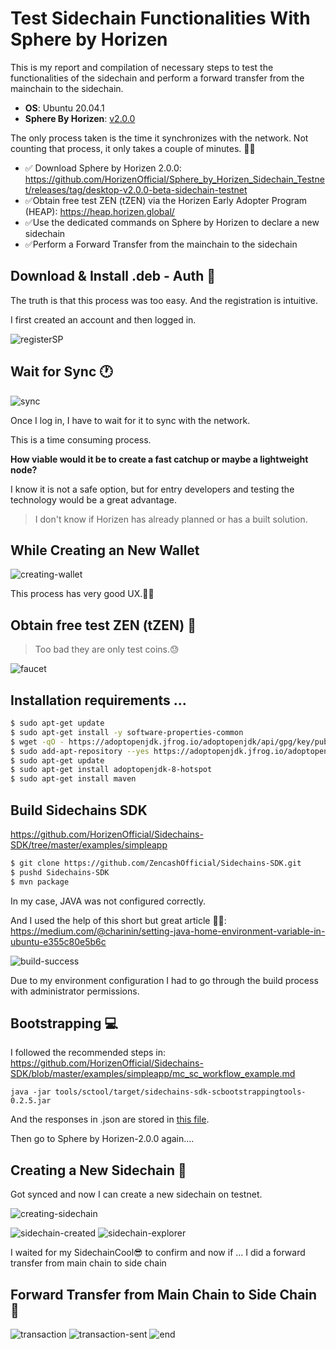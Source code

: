 # Test Sidechain Functionalities With Sphere by Horizen

This is my report and compilation of necessary steps to test the functionalities of the sidechain and perform a forward transfer from the mainchain to the sidechain.

- **OS**: Ubuntu 20.04.1
- **Sphere By Horizen**: [v2.0.0](https://github.com/HorizenOfficial/Sphere_by_Horizen_Sidechain_Testnet/releases/download/desktop-v2.0.0-beta-sidechain-testnet/Sphere_by_Horizen_Sidechain_Testnet-2.0.0-beta.deb)

The only process taken is the time it synchronizes with the network. Not counting that process, it only takes a couple of minutes. 👍🏻

- ✅ Download Sphere by Horizen 2.0.0: https://github.com/HorizenOfficial/Sphere_by_Horizen_Sidechain_Testnet/releases/tag/desktop-v2.0.0-beta-sidechain-testnet
- ✅Obtain free test ZEN (tZEN) via the Horizen Early Adopter Program (HEAP): https://heap.horizen.global/
- ✅Use the dedicated commands on Sphere by Horizen to declare a new sidechain
- ✅Perform a Forward Transfer from the mainchain to the sidechain

## Download & Install .deb - Auth 🔐

The truth is that this process was too easy. And the registration is intuitive.

I first created an account and then logged in.

![registerSP](./assets/registerSP.png)

## Wait for Sync 🕐

![sync](./assets/sync.png)

Once I log in, I have to wait for it to sync with the network.

This is a time consuming process.

**How viable would it be to create a fast catchup or maybe a lightweight node?**

I know it is not a safe option, but for entry developers and testing the technology would be a great advantage.
 
> I don't know if Horizen has already planned or has a built solution.

## While Creating an New Wallet

 ![creating-wallet](./assets/create-wallet.gif)

This process has very good UX.👌🏻

## Obtain free test ZEN (tZEN) 🤩

> Too bad they are only test coins.😓

![faucet](./assets/faucet.png)

## Installation requirements ...

```bash
$ sudo apt-get update
$ sudo apt-get install -y software-properties-common
$ wget -qO - https://adoptopenjdk.jfrog.io/adoptopenjdk/api/gpg/key/public | sudo apt-key add -
$ sudo add-apt-repository --yes https://adoptopenjdk.jfrog.io/adoptopenjdk/deb/
$ sudo apt-get update
$ sudo apt-get install adoptopenjdk-8-hotspot
$ sudo apt-get install maven
```

## Build Sidechains SDK

https://github.com/HorizenOfficial/Sidechains-SDK/tree/master/examples/simpleapp

```bash
$ git clone https://github.com/ZencashOfficial/Sidechains-SDK.git
$ pushd Sidechains-SDK
$ mvn package
```

In my case, JAVA was not configured correctly.

And I used the help of this short but great article 👍🏻: 
https://medium.com/@charinin/setting-java-home-environment-variable-in-ubuntu-e355c80e5b6c

![build-success](./assets/build.png)

Due to my environment configuration I had to go through the build process with administrator permissions.

## Bootstrapping 💻

I followed the recommended steps in:
https://github.com/HorizenOfficial/Sidechains-SDK/blob/master/examples/simpleapp/mc_sc_workflow_example.md

`java -jar tools/sctool/target/sidechains-sdk-scbootstrappingtools-0.2.5.jar`

And the responses in .json are stored in [this file](./simpleapp.response.jsonc).

Then go to Sphere by Horizen-2.0.0 again....

## Creating a New Sidechain 🔅

Got synced and now I can create a new sidechain on testnet.

![creating-sidechain](./assets/create-sidechain.png)

![sidechain-created](./assets/sidechain-created.png)
![sidechain-explorer](./assets/sidechain-explorer.png)

I waited for my SidechainCool😎 to confirm and now if ... I did a forward transfer from main chain to side chain

## Forward Transfer from Main Chain to Side Chain 🤑
![transaction](./assets/transaction.png)
![transaction-sent](./assets/transaction-sent.png)
![end](./assets/end.png)
